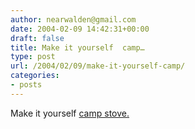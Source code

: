 ```yaml
---
author: nearwalden@gmail.com
date: 2004-02-09 14:42:31+00:00
draft: false
title: Make it yourself  camp…
type: post
url: /2004/02/09/make-it-yourself-camp/
categories:
- posts
---
```


Make it yourself [ camp stove.](//www.pcthiker.com/pages/gear/pepsiGstoveinstruct.shtml')



